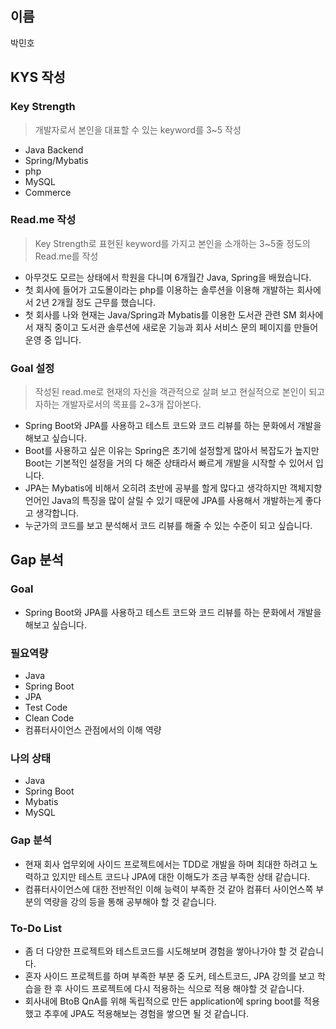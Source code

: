 ## 이름
박민호
## KYS 작성
### Key Strength
> 개발자로서 본인을 대표할 수 있는 keyword를 3~5 작성
  - Java Backend
  - Spring/Mybatis
  - php
  - MySQL
  - Commerce

### Read.me 작성
> Key Strength로 표현된 keyword를 가지고 본인을 소개하는 3~5줄 정도의 Read.me를 작성
  - 아무것도 모르는 상태에서 학원을 다니며 6개월간 Java, Spring을 배웠습니다.
  - 첫 회사에 들어가 고도몰이라는 php를 이용하는 솔루션을 이용해 개발하는 회사에서 2년 2개월 정도 근무를 했습니다.
  - 첫 회사를 나와 현재는 Java/Spring과 Mybatis를 이용한 도서관 관련 SM 회사에서 재직 중이고 도서관 솔루션에 새로운 기능과 회사 서비스 문의 페이지를 만들어 운영 중 입니다.

### Goal 설정
> 작성된 read.me로 현재의 자신을 객관적으로 살펴 보고 현실적으로 본인이 되고자하는 개발자로서의 목표를 2~3개 잡아본다.
  - Spring Boot와 JPA를 사용하고 테스트 코드와 코드 리뷰를 하는 문화에서 개발을 해보고 싶습니다.
  - Boot를 사용하고 싶은 이유는 Spring은 초기에 설정할게 많아서 복잡도가 높지만 Boot는 기본적인 설정을 거의 다 해준 상태라서 빠르게 개발을 시작할 수 있어서 입니다.
  - JPA는 Mybatis에 비해서 오히려 초반에 공부를 할게 많다고 생각하지만 객체지향언어인 Java의 특징을 많이 살릴 수 있기 때문에 JPA를 사용해서 개발하는게 좋다고 생각합니다.
  - 누군가의 코드를 보고 분석해서 코드 리뷰를 해줄 수 있는 수준이 되고 싶습니다.

## Gap 분석
### Goal
- Spring Boot와 JPA를 사용하고 테스트 코드와 코드 리뷰를 하는 문화에서 개발을 해보고 싶습니다.

### 필요역량
- Java
- Spring Boot
- JPA
- Test Code
- Clean Code
- 컴퓨터사이언스 관점에서의 이해 역량

### 나의 상태
- Java
- Spring Boot 
- Mybatis
- MySQL

### Gap 분석
- 현재 회사 업무외에 사이드 프로젝트에서는 TDD로 개발을 하며 최대한 하려고 노력하고 있지만 테스트 코드나 JPA에 대한 이해도가 조금 부족한 상태 같습니다.
- 컴퓨터사이언스에 대한 전반적인 이해 능력이 부족한 것 같아 컴퓨터 사이언스쪽 부분의 역량을 강의 등을 통해 공부해야 할 것 같습니다.

### To-Do List
- 좀 더 다양한 프로젝트와 테스트코드를 시도해보며 경험을 쌓아나가야 할 것 같습니다.
- 혼자 사이드 프로젝트를 하며 부족한 부분 중 도커, 테스트코드, JPA 강의를 보고 학습을 한 후 사이드 프로젝트에 다시 적용하는 식으로 적용 해야할 것 같습니다.
- 회사내에 BtoB QnA를 위해 독립적으로 만든 application에 spring boot를 적용했고 추후에 JPA도 적용해보는 경험을 쌓으면 될 것 같습니다. 

